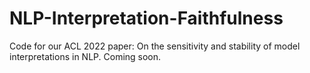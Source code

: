 # NLP-Interpretation-Faithfulness
Code for our ACL 2022 paper: On the sensitivity and stability of model interpretations in NLP. Coming soon.
